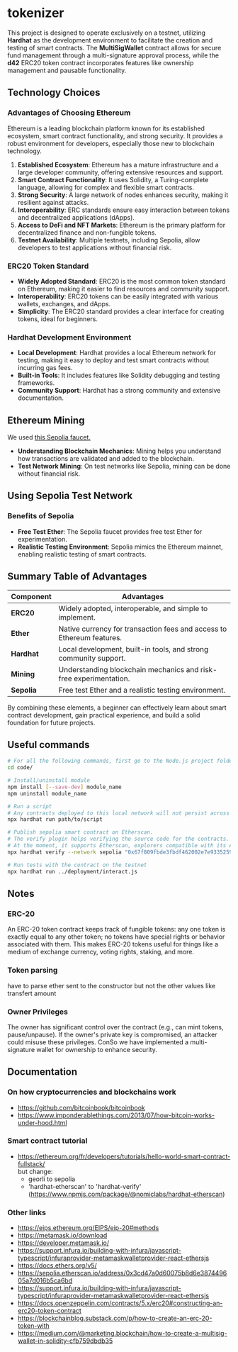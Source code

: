 # tokenizer

This project is designed to operate exclusively on a testnet, utilizing **Hardhat** as the development environment to facilitate the creation and testing of smart contracts. The **MultiSigWallet** contract allows for secure fund management through a multi-signature approval process, while the **d42** ERC20 token contract incorporates features like ownership management and pausable functionality.


## Technology Choices

### Advantages of Choosing Ethereum

Ethereum is a leading blockchain platform known for its established ecosystem, smart contract functionality, and strong security. It provides a robust environment for developers, especially those new to blockchain technology.

1. **Established Ecosystem**: Ethereum has a mature infrastructure and a large developer community, offering extensive resources and support.
2. **Smart Contract Functionality**: It uses Solidity, a Turing-complete language, allowing for complex and flexible smart contracts.
3. **Strong Security**: A large network of nodes enhances security, making it resilient against attacks.
4. **Interoperability**: ERC standards ensure easy interaction between tokens and decentralized applications (dApps).
5. **Access to DeFi and NFT Markets**: Ethereum is the primary platform for decentralized finance and non-fungible tokens.
6. **Testnet Availability**: Multiple testnets, including Sepolia, allow developers to test applications without financial risk.

### ERC20 Token Standard

- **Widely Adopted Standard**: ERC20 is the most common token standard on Ethereum, making it easier to find resources and community support.
- **Interoperability**: ERC20 tokens can be easily integrated with various wallets, exchanges, and dApps.
- **Simplicity**: The ERC20 standard provides a clear interface for creating tokens, ideal for beginners.

### Hardhat Development Environment

- **Local Development**: Hardhat provides a local Ethereum network for testing, making it easy to deploy and test smart contracts without incurring gas fees.
- **Built-in Tools**: It includes features like Solidity debugging and testing frameworks.
- **Community Support**: Hardhat has a strong community and extensive documentation.

## Ethereum Mining

We used <a href="https://sepolia-faucet.pk910.de/">this Sepolia faucet.</a>

- **Understanding Blockchain Mechanics**: Mining helps you understand how transactions are validated and added to the blockchain.
- **Test Network Mining**: On test networks like Sepolia, mining can be done without financial risk.

## Using Sepolia Test Network

### Benefits of Sepolia
- **Free Test Ether**: The Sepolia faucet provides free test Ether for experimentation.
- **Realistic Testing Environment**: Sepolia mimics the Ethereum mainnet, enabling realistic testing of smart contracts.

## Summary Table of Advantages

| Component                | Advantages                                                                 |
|--------------------------|----------------------------------------------------------------------------|
| **ERC20**                | Widely adopted, interoperable, and simple to implement.                    |
| **Ether**                | Native currency for transaction fees and access to Ethereum features.      |
| **Hardhat**              | Local development, built-in tools, and strong community support.           |
| **Mining**               | Understanding blockchain mechanics and risk-free experimentation.          |
| **Sepolia**              | Free test Ether and a realistic testing environment.                       |

By combining these elements, a beginner can effectively learn about smart contract development, gain practical experience, and build a solid foundation for future projects.


## Useful commands
```bash
# For all the following commands, first go to the Node.js project folder
cd code/

# Install/uninstall module
npm install [--save-dev] module_name
npm uninstall module_name

# Run a script
# Any contracts deployed to this local network will not persist across sessions
npx hardhat run path/to/script

# Publish sepolia smart contract on Etherscan.
# The verify plugin helps verifying the source code for the contracts.
# At the moment, it supports Etherscan, explorers compatible with its API like Blockscout and Sourcify.
npx hardhat verify --network sepolia "0x67f809fbde3fbdf462002e7e933525989d043cff" 'Hello World!'

# Run tests with the contract on the testnet
npx hardhat run ../deployment/interact.js

```


## Notes

### ERC-20

An ERC-20 token contract keeps track of fungible tokens: any one token is exactly equal to any other token; no tokens have special rights or behavior associated with them. This makes ERC-20 tokens useful for things like a medium of exchange currency, voting rights, staking, and more.

### Token parsing
have to parse ether sent to the constructor but not the other values like transfert amount

### Owner Privileges
The owner has significant control over the contract (e.g., can mint tokens, pause/unpause). If the owner's private key is compromised, an attacker could misuse these privileges. ConSo we have implemented a multi-signature wallet for ownership to enhance security.


## Documentation

### On how cryptocurrencies and blockchains work
- https://github.com/bitcoinbook/bitcoinbook
- https://www.imponderablethings.com/2013/07/how-bitcoin-works-under-hood.html

### Smart contract tutorial
- https://ethereum.org/fr/developers/tutorials/hello-world-smart-contract-fullstack/<br/>
but change:
	- georli to sepolia
	- 'hardhat-etherscan' to 'hardhat-verify' (https://www.npmjs.com/package/@nomiclabs/hardhat-etherscan)

### Other links
- https://eips.ethereum.org/EIPS/eip-20#methods
- https://metamask.io/download
- https://developer.metamask.io/
- https://support.infura.io/building-with-infura/javascript-typescript/infuraprovider-metamaskwalletprovider-react-ethersjs
- https://docs.ethers.org/v5/
- https://sepolia.etherscan.io/address/0x3cd47a0d60075b8d6e387449605a7d016b5ca6bd
- https://support.infura.io/building-with-infura/javascript-typescript/infuraprovider-metamaskwalletprovider-react-ethersjs
- https://docs.openzeppelin.com/contracts/5.x/erc20#constructing-an-erc20-token-contract
- https://blockchainblog.substack.com/p/how-to-create-an-erc-20-token-with
- https://medium.com/@marketing.blockchain/how-to-create-a-multisig-wallet-in-solidity-cfb759dbdb35